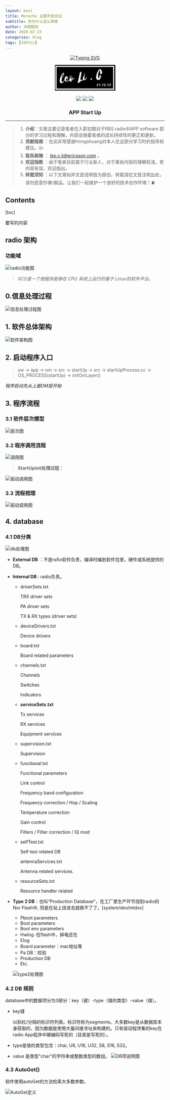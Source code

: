 ```yaml
---
layout: post
title: Morecho 主题开发日记
subtitle: 你为什么这么熟练
author: 沐雨橙舟
date: 2020-02-23
categories: blog
tags: [JEKYLL]
---
```


<center>

[![Typing SVG](https://readme-typing-svg.herokuapp.com?color=%23BF2D0C&size=16&center=%E7%9C%9F&vCenter=%E7%9C%9F&width=470&lines=Professionalism%EF%BC%8C+Respect%2C+Perseverance%EF%BC%8C+Integrity)](https://git.io/typing-svg)

</center>

<p align="center">

<a href="https://github.com/Leo-2019" target="_blank">
	<img src="https://github.com/Leo-2019/Picture/blob/main/pictures/logo/square_mid.jpg?raw=true" width=""/>
</a>

</p>

<p align="center">
  <a href="https://github.com/Leo-2019"><img src="https://img.shields.io/badge/Author-Leo-blue.svg"></a>
  <a href="https://www.ericsson.com"><img src="https://img.shields.io/badge/company-Ericssion-brightgreen.svg"></a>
  <a href="https://internal.ericsson.com/org/31580708?unit=31580708"><img src="https://img.shields.io/badge/Unit-RPCN_SWD_APP4-red.svg"></a>
</p>

<h3 align="center">APP Start Up</h3>

---

> 1. **介绍**：文章主要记录笔者在入职初期对于RBS radio中APP software 部分的学习过程和理解。内容会随着笔者的成长持续性的更正和更新。
> 2. **贡献指南** ：在此非常感谢Hongshuang对本人在这部分学习时的指导和建议。👍
> 3. **联系邮箱** ： leo.c.li@ericsson.com 。
> 4. **欢迎指教** ：由于笔者目前属于行业新人，对于某些内容的理解较浅，若内容有误，欢迎指出。
> 5. **转载须知** ：以下文章如非文首说明皆为原创，转载请在文首注明出处，请勿恶意抄袭/搬运。让我们一起维护一个良好的技术创作环境！⛽️

## Contents

[toc]

要写的内容


## radio 架构

### 功能域

![radio功能图](/pictures/Picture10.png)

> *XCS是一个使服务能够在 CPU 系统上运行的基于 Linux的软件平台。*


## 0.信息处理过程

![信息处理过程图](pictures/radio_architecture.png)

## 1. 软件总体架构

![软件架构图](/pictures/Picture0.png)

## 2. 启动程序入口

> sw -> app -> om -> src -> startUp -> src -> startUpProcess.cc -> OS_PROCESS(startUp) -> initOmLayer()

 *程序启动先从上面OM层开始*

## 3. 程序流程

### 3.1 软件层次模型

![层次图](/pictures/Picture1.png)

### 3.2 程序调用流程

![调用图](/pictures/Picture2.png)

> **StartUpinit处理过程：**

![驱动调用图](/pictures/Picture3.png)

### 3.3 流程梳理

![驱动调用图](/pictures/Picture8.png)

## 4. database

### 4.1 DB分类

![db处理图](/pictures/Picture4.png)

* **External DB** ：不是rafio软件负责，编译时编到软件包里，硬件或系统提供的DB。
* **Internal DB** : radio负责。
  
  * driverSets.txt

    TRX driver sets

    PA driver sets

    TX  & RX types (driver sets)

  * deviceDrivers.txt

    Device drivers  

  * board.txt
  
    Board related parameters

  * channels.txt
  
    Channels

    Switches

    Indicators

  * **serviceSets.txt**
  
    Tx services

    RX services

    Equipment services

  * supervision.txt
  
    Supervision

  * functional.txt
  
    Functional parameters

    Link control

    Frequency band configuration

    Frequency correction / Hop / Scaling

    Temperature correction

    Gain control

    Filters / Filter correction / IQ mod

  * selfTest.txt
  
    Self test related DB

    antennaServices.txt

    Antenna related services.

  * resourceSets.txt
  
    Resource handler related

* **Type 2 DB**：也叫“Production Database”，在工厂里生产环节烧到radio的Nor Flash中, 但是在站上烧进去就换不了了。[system/dev/mtdxx]
  * Pboot parameters
  * Boot parameters
  * Boot env parameters
  * Hwlog :在flash中，掉电还在
  * Elog
  * Board parameter：mac地址等
  * Pa DB：校验
  * Production DB
  * Etc.
  
  ![type2处理图](/pictures/Picture5.png)

### 4.2 DB 规则

database中的数据项分为3部分：key（键）-type（值的类型）-value（值）。

* key键
  
  以斜杠/分隔的标识符列表。标识符称为segments。大多数key是从数据库本身获取的，因为数据是使用大量间接寻址来构建的。只有驱动程序集的key在radio App程序中硬编码写死的（目录是写死的）。

* type是值的类型包含：char, U8, U16, U32, S8, S16, S32。
  
* value 是类型"char"的字符串或整数类型的数组。
 ![DB项说明图](/pictures/Picture6.png)

### 4.3 AutoGet()

软件使用autoGet的方法检索大多数参数。

 ![AutoGet定义](/pictures/Picture7.png)
